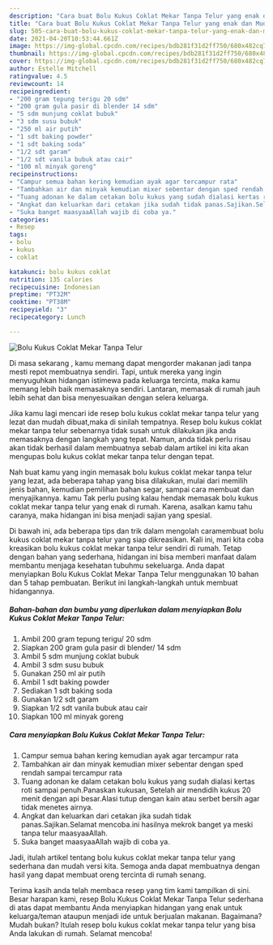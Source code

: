 ```yaml
---
description: "Cara buat Bolu Kukus Coklat Mekar Tanpa Telur yang enak dan Mudah Dibuat"
title: "Cara buat Bolu Kukus Coklat Mekar Tanpa Telur yang enak dan Mudah Dibuat"
slug: 505-cara-buat-bolu-kukus-coklat-mekar-tanpa-telur-yang-enak-dan-mudah-dibuat
date: 2021-04-20T10:53:44.661Z
image: https://img-global.cpcdn.com/recipes/bdb281f31d2ff750/680x482cq70/bolu-kukus-coklat-mekar-tanpa-telur-foto-resep-utama.jpg
thumbnail: https://img-global.cpcdn.com/recipes/bdb281f31d2ff750/680x482cq70/bolu-kukus-coklat-mekar-tanpa-telur-foto-resep-utama.jpg
cover: https://img-global.cpcdn.com/recipes/bdb281f31d2ff750/680x482cq70/bolu-kukus-coklat-mekar-tanpa-telur-foto-resep-utama.jpg
author: Estelle Mitchell
ratingvalue: 4.5
reviewcount: 14
recipeingredient:
- "200 gram tepung terigu 20 sdm"
- "200 gram gula pasir di blender 14 sdm"
- "5 sdm munjung coklat bubuk"
- "3 sdm susu bubuk"
- "250 ml air putih"
- "1 sdt baking powder"
- "1 sdt baking soda"
- "1/2 sdt garam"
- "1/2 sdt vanila bubuk atau cair"
- "100 ml minyak goreng"
recipeinstructions:
- "Campur semua bahan kering kemudian ayak agar tercampur rata"
- "Tambahkan air dan minyak kemudian mixer sebentar dengan sped rendah sampai tercampur rata"
- "Tuang adonan ke dalam cetakan bolu kukus yang sudah dialasi kertas roti sampai penuh.Panaskan kukusan, Setelah air mendidih kukus 20 menit dengan api besar.Alasi tutup dengan kain atau serbet bersih agar tidak menetes airnya."
- "Angkat dan keluarkan dari cetakan jika sudah tidak panas.Sajikan.Selamat mencoba.ini hasilnya mekrok banget ya meski tanpa telur maasyaaAllah."
- "Suka banget maasyaaAllah wajib di coba ya."
categories:
- Resep
tags:
- bolu
- kukus
- coklat

katakunci: bolu kukus coklat 
nutrition: 135 calories
recipecuisine: Indonesian
preptime: "PT32M"
cooktime: "PT38M"
recipeyield: "3"
recipecategory: Lunch

---
```



![Bolu Kukus Coklat Mekar Tanpa Telur](https://img-global.cpcdn.com/recipes/bdb281f31d2ff750/680x482cq70/bolu-kukus-coklat-mekar-tanpa-telur-foto-resep-utama.jpg)

Di masa  sekarang , kamu memang dapat mengorder makanan jadi tanpa mesti repot membuatnya sendiri. Tapi, untuk mereka yang ingin menyuguhkan hidangan istimewa pada keluarga tercinta, maka kamu memang lebih baik memasaknya sendiri. Lantaran, memasak di rumah jauh lebih sehat dan bisa menyesuaikan dengan selera keluarga.

Jika kamu lagi mencari ide resep bolu kukus coklat mekar tanpa telur yang lezat dan mudah dibuat,maka di sinilah tempatnya. Resep bolu kukus coklat mekar tanpa telur  sebenarnya tidak susah untuk dilakukan jika anda memasaknya dengan langkah yang tepat. Namun, anda tidak perlu risau akan tidak berhasil dalam membuatnya 
sebab dalam artikel ini kita akan mengupas bolu kukus coklat mekar tanpa telur dengan tepat.  



Nah buat kamu yang ingin memasak bolu kukus coklat mekar tanpa telur yang lezat, ada beberapa tahap yang bisa dilakukan, mulai dari memilih jenis bahan, kemudian pemilihan bahan segar, sampai cara membuat dan menyajikannya. kamu Tak perlu pusing kalau hendak memasak bolu kukus coklat mekar tanpa telur yang enak di rumah. Karena, asalkan kamu  tahu caranya, maka hidangan ini bisa menjadi sajian yang spesial.

Di bawah ini, ada beberapa tips dan trik dalam mengolah caramembuat bolu kukus coklat mekar tanpa telur yang siap dikreasikan. Kali ini, mari kita coba kreasikan bolu kukus coklat mekar tanpa telur sendiri di rumah. Tetap dengan bahan yang sederhana, hidangan ini bisa memberi manfaat dalam membantu menjaga kesehatan tubuhmu sekeluarga. Anda dapat menyiapkan Bolu Kukus Coklat Mekar Tanpa Telur menggunakan 10 bahan dan 5 tahap pembuatan. Berikut ini langkah-langkah untuk membuat hidangannya.

<!--inarticleads1-->

##### Bahan-bahan dan bumbu yang diperlukan dalam menyiapkan Bolu Kukus Coklat Mekar Tanpa Telur:

1. Ambil 200 gram tepung terigu/ 20 sdm
1. Siapkan 200 gram gula pasir di blender/ 14 sdm
1. Ambil 5 sdm munjung coklat bubuk
1. Ambil 3 sdm susu bubuk
1. Gunakan 250 ml air putih
1. Ambil 1 sdt baking powder
1. Sediakan 1 sdt baking soda
1. Gunakan 1/2 sdt garam
1. Siapkan 1/2 sdt vanila bubuk atau cair
1. Siapkan 100 ml minyak goreng




<!--inarticleads2-->

##### Cara menyiapkan Bolu Kukus Coklat Mekar Tanpa Telur:

1. Campur semua bahan kering kemudian ayak agar tercampur rata
1. Tambahkan air dan minyak kemudian mixer sebentar dengan sped rendah sampai tercampur rata
1. Tuang adonan ke dalam cetakan bolu kukus yang sudah dialasi kertas roti sampai penuh.Panaskan kukusan, Setelah air mendidih kukus 20 menit dengan api besar.Alasi tutup dengan kain atau serbet bersih agar tidak menetes airnya.
1. Angkat dan keluarkan dari cetakan jika sudah tidak panas.Sajikan.Selamat mencoba.ini hasilnya mekrok banget ya meski tanpa telur maasyaaAllah.
1. Suka banget maasyaaAllah wajib di coba ya.




Jadi, itulah artikel tentang  bolu kukus coklat mekar tanpa telur  yang sederhana dan mudah versi kita. Semoga anda dapat membuatnya dengan hasil yang dapat membuat oreng tercinta di rumah senang. 

Terima kasih anda telah membaca resep yang tim kami tampilkan di sini. Besar harapan kami, resep  Bolu Kukus Coklat Mekar Tanpa Telur sederhana di atas dapat membantu Anda menyiapkan hidangan yang enak untuk keluarga/teman ataupun menjadi ide untuk berjualan makanan. Bagaimana? Mudah bukan? Itulah resep bolu kukus coklat mekar tanpa telur yang bisa Anda lakukan di rumah. Selamat mencoba!

